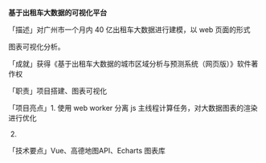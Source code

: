 **基于出租车大数据的可视化平台**

「描述」对广州市一个月内 40 亿出租车大数据进行建模，以 web 页面的形式 

图表可视化分析。

「成就」获得《基于出租车大数据的城市区域分析与预测系统（网页版）》软件著作权

「职责」项目搭建、图表可视化

「项目亮点」1. 使用 web worker 分离 js 主线程计算任务，对大数据图表的渲染进行优化

​					   2.  

「技术要点」Vue、高德地图API、Echarts 图表库